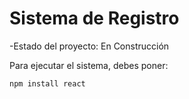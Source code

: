 <h1>Sistema de Registro</h1>

-Estado del proyecto: En Construcción

Para ejecutar el sistema, debes poner: 

```npm install react ```
